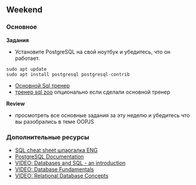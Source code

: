 ## Weekend

### Основное

**Задания**

- Установите PostgreSQL на свой ноутбук и убедитесь, что он работает.

```
sudo apt update
sudo apt install postgresql postgresql-contrib

```
- [Основной Sql тренер](https://sql-tutor.codingbootcamp.ru/)
- [тренер sql zoo](https://sqlzoo.net/wiki/SELECT_basics) опционально если сделали основной тренер

**Review**
- просмотреть все основные задания за эту неделю и убедитесь что вы разобрались в теме OOPJS


### Дополнительные ресурсы
- [SQL cheat sheet шпаргалка ENG](http://files.zeroturnaround.com/pdf/zt_sql_cheat_sheet.pdf)
- [PostgreSQL Documentation](https://www.postgresql.org/docs/)
- [VIDEO: Databases and SQL - an introduction](http://www.youtube.com/watch?v=SVV7HjKmFY4)
- [VIDEO: Database Fundamentals](http://www.youtube.com/watch?v=xNJZYX6tpWU)
- [VIDEO: Relational Database Concepts](https://www.youtube.com/watch?v=NvrpuBAMddw)
